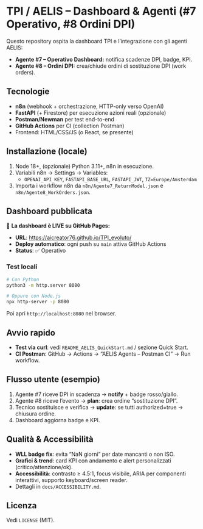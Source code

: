 # TPI / AELIS – Dashboard & Agenti (#7 Operativo, #8 Ordini DPI)

Questo repository ospita la dashboard TPI e l’integrazione con gli agenti AELIS:
- **Agente #7 – Operativo Dashboard:** notifica scadenze DPI, badge, KPI.
- **Agente #8 – Ordini DPI:** crea/chiude ordini di sostituzione DPI (work orders).

## Tecnologie
- **n8n** (webhook + orchestrazione, HTTP-only verso OpenAI)
- **FastAPI** (+ Firestore) per esecuzione azioni reali (opzionale)
- **Postman/Newman** per test end-to-end
- **GitHub Actions** per CI (collection Postman)
- Frontend: HTML/CSS/JS (o React, se presente)

## Installazione (locale)
1. Node 18+, (opzionale) Python 3.11+, n8n in esecuzione.
2. Variabili n8n → Settings → Variables:
   - `OPENAI_API_KEY`, `FASTAPI_BASE_URL`, `FASTAPI_JWT`, `TZ=Europe/Amsterdam`
3. Importa i workflow n8n da `n8n/Agente7_ReturnModel.json` e `n8n/Agente8_WorkOrders.json`.

## Dashboard pubblicata

🚀 **La dashboard è LIVE su GitHub Pages:**
- **URL**: https://aicreator76.github.io/TPI_evoluto/
- **Deploy automatico**: ogni push su `main` attiva GitHub Actions
- **Status**: ✅ Operativo

### Test locali
```bash
# Con Python
python3 -m http.server 8080

# Oppure con Node.js
npx http-server -p 8080
```
Poi apri `http://localhost:8080` nel browser.

## Avvio rapido
- **Test via curl**: vedi `README_AELIS_QuickStart.md` / sezione Quick Start.
- **CI Postman**: GitHub → Actions → “AELIS Agents – Postman CI” → Run workflow.

## Flusso utente (esempio)
1. Agente #7 riceve DPI in scadenza → **notify** + badge rosso/giallo.
2. Agente #8 riceve l’evento → **plan**: crea ordine “sostituzione DPI”.
3. Tecnico sostituisce e verifica → **update**: se tutti authorized=true → chiusura ordine.
4. Dashboard aggiorna badge e KPI.

## Qualità & Accessibilità
- **WLL badge fix**: evita “NaN giorni” per date mancanti o non ISO.
- **Grafici & trend**: card KPI con andamento e alert personalizzati (critico/attenzione/ok).
- **Accessibilità**: contrasto ≥ 4.5:1, focus visibile, ARIA per componenti interattivi, supporto keyboard/screen reader.
- Dettagli in `docs/ACCESSIBILITY.md`.

## Licenza
Vedi `LICENSE` (MIT).